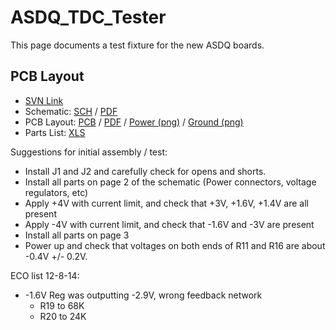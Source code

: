 # ASDQ_TDC_Tester

This page documents a test fixture for the new ASDQ boards.

## PCB Layout

 * [SVN Link](http://edf.bu.edu/svn/edf/G-2/NewElectronics/TestFixtures/ASDQ_TDC_Tester/)
 * Schematic: [SCH](http://ohm.bu.edu/~hazen/G-2/ASDQ_TDC_Tester/tester.sch) / [PDF](http://ohm.bu.edu/~hazen/G-2/ASDQ_TDC_Tester/tester_sch.pdf)
 * PCB Layout: [PCB](http://ohm.bu.edu/~hazen/G-2/ASDQ_TDC_Tester/tester.pcb) / [PDF](http://ohm.bu.edu/~hazen/G-2/ASDQ_TDC_Tester/tester_top.pdf) / [Power (png)](http://ohm.bu.edu/~hazen/G-2/ASDQ_TDC_Tester/tester_pwr.png) / [Ground (png)](http://ohm.bu.edu/~hazen/G-2/ASDQ_TDC_Tester/tester_gnd.png)
 * Parts List:  [XLS](http://ohm.bu.edu/~hazen/G-2/ASDQ_TDC_Tester/TesterBOM.xls)

Suggestions for initial assembly / test:

 * Install J1 and J2 and carefully check for opens and shorts.
 * Install all parts on page 2 of the schematic (Power connectors, voltage regulators, etc)
 * Apply +4V with current limit, and check that +3V, +1.6V, +1.4V are all present
 * Apply -4V with current limit, and check that -1.6V and -3V are present
 * Install all parts on page 3
 * Power up and check that voltages on both ends of R11 and R16 are about -0.4V +/- 0.2V.

ECO list 12-8-14:

 * -1.6V Reg was outputting -2.9V, wrong feedback network
   * R19 to 68K
   * R20 to 24K
